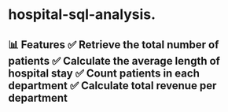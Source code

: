 # hospital-sql-analysis.
## 📊 Features   ✅ Retrieve the total number of patients   ✅ Calculate the average length of hospital stay   ✅ Count patients in each department   ✅ Calculate total revenue per department  
